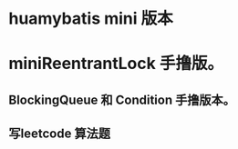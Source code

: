 # huamybatis mini 版本



# miniReentrantLock 手撸版。



## BlockingQueue 和 Condition 手撸版本。

## 写leetcode 算法题
